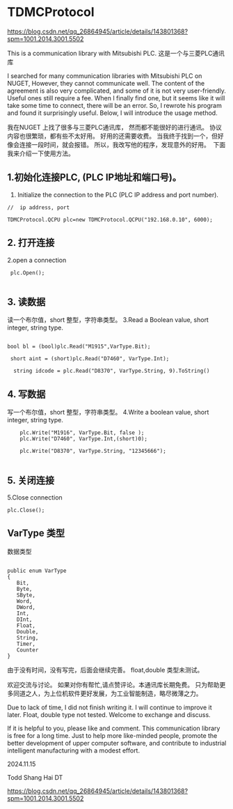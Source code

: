 # TDMCProtocol

https://blog.csdn.net/qq_26864945/article/details/143801368?spm=1001.2014.3001.5502


This is a communication library with Mitsubishi PLC.
这是一个与三菱PLC通讯库

I searched for many communication libraries with Mitsubishi PLC on NUGET,
However, they cannot communicate well.
The content of the agreement is also very complicated, and some of it is not very user-friendly.
Useful ones still require a fee.
When I finally find one, but it seems like it will take some time to connect, there will be an error.
So, I rewrote his program and found it surprisingly useful.
Below, I will introduce the usage method.

我在NUGET 上找了很多与三菱PLC通讯库，
然而都不能很好的进行通讯。
协议内容也很繁琐，都有些不太好用。
好用的还需要收费。
当我终于找到一个，但好像会连接一段时间，就会报错。
所以，我改写他的程序，发现意外的好用。
﻿
下面我来介绍一下使用方法。

##  1.初始化连接PLC,  (PLC IP地址和端口号)。
1. Initialize the connection to the PLC (PLC IP address and port number).

```
//  ip address, port

TDMCProtocol.QCPU plc=new TDMCProtocol.QCPU("192.168.0.10", 6000);
```


## 2. 打开连接
2.open a connection

```
 plc.Open();
 
```
 
 ## 3. 读数据
 
 读一个布尔值，short 整型，字符串类型。
 3.Read a Boolean value, short integer, string type.
 
```
 
bool bl = (bool)plc.Read("M1915",VarType.Bit);
 
 short aint = (short)plc.Read("D7460", VarType.Int);
 
  string idcode = plc.Read("D8370", VarType.String, 9).ToString()

 ```
 
##  4. 写数据

 写一个布尔值，short 整型，字符串类型。
 4.Write a boolean value, short integer, string type.
 
```
    plc.Write("M1916", VarType.Bit, false );
    plc.Write("D7460", VarType.Int,(short)0);

    plc.Write("D8370", VarType.String, "12345666");
	
 ```
  

 ## 5. 关闭连接
 5.Close connection
 
 ```
 plc.Close();
 
 ```

 ## VarType 类型
 数据类型
 
 
 ```
 
public enum VarType
{
    Bit,
    Byte,
    SByte,
    Word,
    DWord,
    Int,
    DInt,
    Float,
    Double,
    String,
    Timer,
    Counter
}

 ```
 
由于没有时间，没有写完，后面会继续完善。
float,double 类型未测试。

欢迎交流与讨论。
如果对你有帮忙,请点赞评论。本通讯库长期免费。
只为帮助更多同道之人，为上位机软件更好发展，为工业智能制造，略尽微薄之力。

Due to lack of time, I did not finish writing it. I will continue to improve it later.
Float, double type not tested.
Welcome to exchange and discuss.

If it is helpful to you, please like and comment. This communication library is free for a long time.
Just to help more like-minded people, promote the better development of upper computer software, and contribute to industrial intelligent manufacturing with a modest effort.

2024.11.15

Todd 
Shang Hai DT

https://blog.csdn.net/qq_26864945/article/details/143801368?spm=1001.2014.3001.5502
